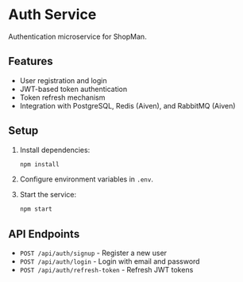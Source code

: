 # Auth Service

Authentication microservice for ShopMan.

## Features
- User registration and login
- JWT-based token authentication
- Token refresh mechanism
- Integration with PostgreSQL, Redis (Aiven), and RabbitMQ (Aiven)

## Setup
1. Install dependencies:
   ```bash
   npm install
   ```

2. Configure environment variables in `.env`.

3. Start the service:
   ```bash
   npm start
   ```

## API Endpoints
- `POST /api/auth/signup` - Register a new user
- `POST /api/auth/login` - Login with email and password
- `POST /api/auth/refresh-token` - Refresh JWT tokens